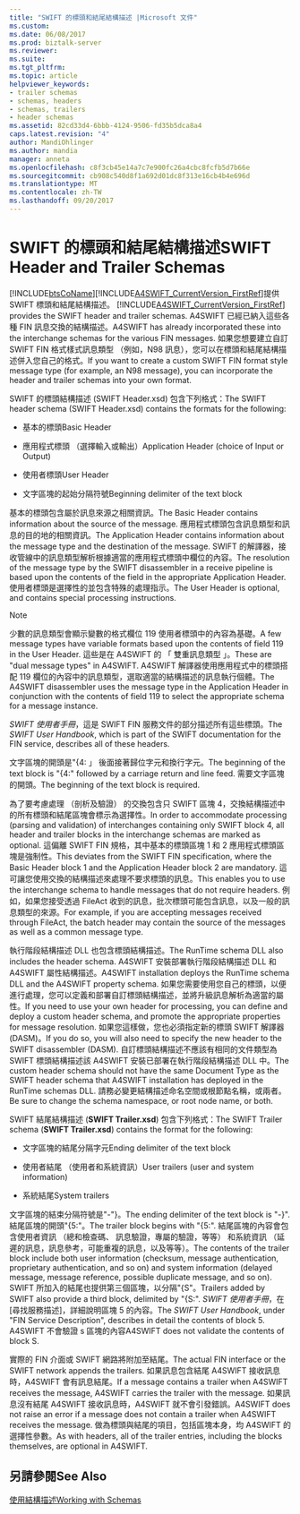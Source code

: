 ```yaml
---
title: "SWIFT 的標頭和結尾結構描述 |Microsoft 文件"
ms.custom: 
ms.date: 06/08/2017
ms.prod: biztalk-server
ms.reviewer: 
ms.suite: 
ms.tgt_pltfrm: 
ms.topic: article
helpviewer_keywords:
- trailer schemas
- schemas, headers
- schemas, trailers
- header schemas
ms.assetid: 82cd33d4-6bbb-4124-9506-fd35b5dca8a4
caps.latest.revision: "4"
author: MandiOhlinger
ms.author: mandia
manager: anneta
ms.openlocfilehash: c8f3cb45e14a7c7e900fc26a4cbc8fcfb5d7b66e
ms.sourcegitcommit: cb908c540d8f1a692d01dc8f313e16cb4b4e696d
ms.translationtype: MT
ms.contentlocale: zh-TW
ms.lasthandoff: 09/20/2017
---
```

# <a name="swift-header-and-trailer-schemas"></a><span data-ttu-id="67ba0-102">SWIFT 的標頭和結尾結構描述</span><span class="sxs-lookup"><span data-stu-id="67ba0-102">SWIFT Header and Trailer Schemas</span></span>
[!INCLUDE[btsCoName](../../includes/btsconame-md.md)]<span data-ttu-id="67ba0-103">[!INCLUDE[A4SWIFT_CurrentVersion_FirstRef](../../includes/a4swift-currentversion-firstref-md.md)]提供 SWIFT 標頭和結尾結構描述。</span><span class="sxs-lookup"><span data-stu-id="67ba0-103"> [!INCLUDE[A4SWIFT_CurrentVersion_FirstRef](../../includes/a4swift-currentversion-firstref-md.md)] provides the SWIFT header and trailer schemas.</span></span> <span data-ttu-id="67ba0-104">A4SWIFT 已經已納入這些各種 FIN 訊息交換的結構描述。</span><span class="sxs-lookup"><span data-stu-id="67ba0-104">A4SWIFT has already incorporated these into the interchange schemas for the various FIN messages.</span></span> <span data-ttu-id="67ba0-105">如果您想要建立自訂 SWIFT FIN 格式樣式訊息類型 （例如，N98 訊息），您可以在標頭和結尾結構描述併入您自己的格式。</span><span class="sxs-lookup"><span data-stu-id="67ba0-105">If you want to create a custom SWIFT FIN format style message type (for example, an N98 message), you can incorporate the header and trailer schemas into your own format.</span></span>  
  
 <span data-ttu-id="67ba0-106">SWIFT 的標頭結構描述 (SWIFT Header.xsd) 包含下列格式：</span><span class="sxs-lookup"><span data-stu-id="67ba0-106">The SWIFT header schema (SWIFT Header.xsd) contains the formats for the following:</span></span>  
  
-   <span data-ttu-id="67ba0-107">基本的標頭</span><span class="sxs-lookup"><span data-stu-id="67ba0-107">Basic Header</span></span>  
  
-   <span data-ttu-id="67ba0-108">應用程式標頭 （選擇輸入或輸出）</span><span class="sxs-lookup"><span data-stu-id="67ba0-108">Application Header (choice of Input or Output)</span></span>  
  
-   <span data-ttu-id="67ba0-109">使用者標頭</span><span class="sxs-lookup"><span data-stu-id="67ba0-109">User Header</span></span>  
  
-   <span data-ttu-id="67ba0-110">文字區塊的起始分隔符號</span><span class="sxs-lookup"><span data-stu-id="67ba0-110">Beginning delimiter of the text block</span></span>  
  
 <span data-ttu-id="67ba0-111">基本的標頭包含屬於訊息來源之相關資訊。</span><span class="sxs-lookup"><span data-stu-id="67ba0-111">The Basic Header contains information about the source of the message.</span></span> <span data-ttu-id="67ba0-112">應用程式標頭包含訊息類型和訊息的目的地的相關資訊。</span><span class="sxs-lookup"><span data-stu-id="67ba0-112">The Application Header contains information about the message type and the destination of the message.</span></span> <span data-ttu-id="67ba0-113">SWIFT 的解譯器，接收管線中的訊息類型解析根據適當的應用程式標頭中欄位的內容。</span><span class="sxs-lookup"><span data-stu-id="67ba0-113">The resolution of the message type by the SWIFT disassembler in a receive pipeline is based upon the contents of the field in the appropriate Application Header.</span></span> <span data-ttu-id="67ba0-114">使用者標頭是選擇性的並包含特殊的處理指示。</span><span class="sxs-lookup"><span data-stu-id="67ba0-114">The User Header is optional, and contains special processing instructions.</span></span>  
  
> [!NOTE]
>  <span data-ttu-id="67ba0-115">少數的訊息類型會顯示變數的格式欄位 119 使用者標頭中的內容為基礎。</span><span class="sxs-lookup"><span data-stu-id="67ba0-115">A few message types have variable formats based upon the contents of field 119 in the User Header.</span></span> <span data-ttu-id="67ba0-116">這些是在 A4SWIFT 的 「 雙重訊息類型 」。</span><span class="sxs-lookup"><span data-stu-id="67ba0-116">These are "dual message types" in A4SWIFT.</span></span> <span data-ttu-id="67ba0-117">A4SWIFT 解譯器使用應用程式中的標頭搭配 119 欄位的內容中的訊息類型，選取適當的結構描述的訊息執行個體。</span><span class="sxs-lookup"><span data-stu-id="67ba0-117">The A4SWIFT disassembler uses the message type in the Application Header in conjunction with the contents of field 119 to select the appropriate schema for a message instance.</span></span>  
  
 <span data-ttu-id="67ba0-118">*SWIFT 使用者手冊*，這是 SWIFT FIN 服務文件的部分描述所有這些標頭。</span><span class="sxs-lookup"><span data-stu-id="67ba0-118">The *SWIFT User Handbook*, which is part of the SWIFT documentation for the FIN service, describes all of these headers.</span></span>  
  
 <span data-ttu-id="67ba0-119">文字區塊的開頭是"{4: 」 後面接著歸位字元和換行字元。</span><span class="sxs-lookup"><span data-stu-id="67ba0-119">The beginning of the text block is "{4:" followed by a carriage return and line feed.</span></span> <span data-ttu-id="67ba0-120">需要文字區塊的開頭。</span><span class="sxs-lookup"><span data-stu-id="67ba0-120">The beginning of the text block is required.</span></span>  
  
 <span data-ttu-id="67ba0-121">為了要考慮處理 （剖析及驗證） 的交換包含只 SWIFT 區塊 4，交換結構描述中的所有標頭和結尾區塊會標示為選擇性。</span><span class="sxs-lookup"><span data-stu-id="67ba0-121">In order to accommodate processing (parsing and validation) of interchanges containing only SWIFT block 4, all header and trailer blocks in the interchange schemas are marked as optional.</span></span> <span data-ttu-id="67ba0-122">這偏離 SWIFT FIN 規格，其中基本的標頭區塊 1 和 2 應用程式標頭區塊是強制性。</span><span class="sxs-lookup"><span data-stu-id="67ba0-122">This deviates from the SWIFT FIN specification, where the Basic Header block 1 and the Application Header block 2 are mandatory.</span></span> <span data-ttu-id="67ba0-123">這可讓您使用交換的結構描述來處理不要求標頭的訊息。</span><span class="sxs-lookup"><span data-stu-id="67ba0-123">This enables you to use the interchange schema to handle messages that do not require headers.</span></span> <span data-ttu-id="67ba0-124">例如，如果您接受透過 FileAct 收到的訊息，批次標頭可能包含訊息，以及一般的訊息類型的來源。</span><span class="sxs-lookup"><span data-stu-id="67ba0-124">For example, if you are accepting messages received through FileAct, the batch header may contain the source of the messages as well as a common message type.</span></span>  
  
 <span data-ttu-id="67ba0-125">執行階段結構描述 DLL 也包含標頭結構描述。</span><span class="sxs-lookup"><span data-stu-id="67ba0-125">The RunTime schema DLL also includes the header schema.</span></span> <span data-ttu-id="67ba0-126">A4SWIFT 安裝部署執行階段結構描述 DLL 和 A4SWIFT 屬性結構描述。</span><span class="sxs-lookup"><span data-stu-id="67ba0-126">A4SWIFT installation deploys the RunTime schema DLL and the A4SWIFT property schema.</span></span> <span data-ttu-id="67ba0-127">如果您需要使用您自己的標頭，以便進行處理，您可以定義和部署自訂標頭結構描述，並將升級訊息解析為適當的屬性。</span><span class="sxs-lookup"><span data-stu-id="67ba0-127">If you need to use your own header for processing, you can define and deploy a custom header schema, and promote the appropriate properties for message resolution.</span></span> <span data-ttu-id="67ba0-128">如果您這樣做，您也必須指定新的標頭 SWIFT 解譯器 (DASM)。</span><span class="sxs-lookup"><span data-stu-id="67ba0-128">If you do so, you will also need to specify the new header to the SWIFT disassembler (DASM).</span></span> <span data-ttu-id="67ba0-129">自訂標頭結構描述不應該有相同的文件類型為 SWIFT 標頭結構描述該 A4SWIFT 安裝已部署在執行階段結構描述 DLL 中。</span><span class="sxs-lookup"><span data-stu-id="67ba0-129">The custom header schema should not have the same Document Type as the SWIFT header schema that A4SWIFT installation has deployed in the RunTime schemas DLL.</span></span> <span data-ttu-id="67ba0-130">請務必變更結構描述命名空間或根節點名稱，或兩者。</span><span class="sxs-lookup"><span data-stu-id="67ba0-130">Be sure to change the schema namespace, or root node name, or both.</span></span>  
  
 <span data-ttu-id="67ba0-131">SWIFT 結尾結構描述 (**SWIFT Trailer.xsd**) 包含下列格式：</span><span class="sxs-lookup"><span data-stu-id="67ba0-131">The SWIFT Trailer schema (**SWIFT Trailer.xsd**) contains the format for the following:</span></span>  
  
-   <span data-ttu-id="67ba0-132">文字區塊的結尾分隔字元</span><span class="sxs-lookup"><span data-stu-id="67ba0-132">Ending delimiter of the text block</span></span>  
  
-   <span data-ttu-id="67ba0-133">使用者結尾 （使用者和系統資訊）</span><span class="sxs-lookup"><span data-stu-id="67ba0-133">User trailers (user and system information)</span></span>  
  
-   <span data-ttu-id="67ba0-134">系統結尾</span><span class="sxs-lookup"><span data-stu-id="67ba0-134">System trailers</span></span>  
  
 <span data-ttu-id="67ba0-135">文字區塊的結束分隔符號是"-"}。</span><span class="sxs-lookup"><span data-stu-id="67ba0-135">The ending delimiter of the text block is "-}".</span></span> <span data-ttu-id="67ba0-136">結尾區塊的開頭"{5:"。</span><span class="sxs-lookup"><span data-stu-id="67ba0-136">The trailer block begins with "{5:".</span></span> <span data-ttu-id="67ba0-137">結尾區塊的內容會包含使用者資訊 （總和檢查碼、 訊息驗證，專屬的驗證，等等） 和系統資訊 （延遲的訊息，訊息參考，可能重複的訊息，以及等等）。</span><span class="sxs-lookup"><span data-stu-id="67ba0-137">The contents of the trailer block include both user information (checksum, message authentication, proprietary authentication, and so on) and system information (delayed message, message reference, possible duplicate message, and so on).</span></span> <span data-ttu-id="67ba0-138">SWIFT 所加入的結尾也提供第三個區塊，以分隔"{S"。</span><span class="sxs-lookup"><span data-stu-id="67ba0-138">Trailers added by SWIFT also provide a third block, delimited by "{S:".</span></span> <span data-ttu-id="67ba0-139">*SWIFT 使用者手冊*，在 [尋找服務描述]，詳細說明區塊 5 的內容。</span><span class="sxs-lookup"><span data-stu-id="67ba0-139">The *SWIFT User Handbook*, under "FIN Service Description", describes in detail the contents of block 5.</span></span> <span data-ttu-id="67ba0-140">A4SWIFT 不會驗證 s 區塊的內容</span><span class="sxs-lookup"><span data-stu-id="67ba0-140">A4SWIFT does not validate the contents of block S.</span></span>  
  
 <span data-ttu-id="67ba0-141">實際的 FIN 介面或 SWIFT 網路將附加至結尾。</span><span class="sxs-lookup"><span data-stu-id="67ba0-141">The actual FIN interface or the SWIFT network appends the trailers.</span></span> <span data-ttu-id="67ba0-142">如果訊息包含結尾 A4SWIFT 接收訊息時，A4SWIFT 會有訊息結尾。</span><span class="sxs-lookup"><span data-stu-id="67ba0-142">If a message contains a trailer when A4SWIFT receives the message, A4SWIFT carries the trailer with the message.</span></span> <span data-ttu-id="67ba0-143">如果訊息沒有結尾 A4SWIFT 接收訊息時，A4SWIFT 就不會引發錯誤。</span><span class="sxs-lookup"><span data-stu-id="67ba0-143">A4SWIFT does not raise an error if a message does not contain a trailer when A4SWIFT receives the message.</span></span> <span data-ttu-id="67ba0-144">做為標頭與結尾的項目，包括區塊本身，均 A4SWIFT 的選擇性參數。</span><span class="sxs-lookup"><span data-stu-id="67ba0-144">As with headers, all of the trailer entries, including the blocks themselves, are optional in A4SWIFT.</span></span>  
  
## <a name="see-also"></a><span data-ttu-id="67ba0-145">另請參閱</span><span class="sxs-lookup"><span data-stu-id="67ba0-145">See Also</span></span>  
 [<span data-ttu-id="67ba0-146">使用結構描述</span><span class="sxs-lookup"><span data-stu-id="67ba0-146">Working with Schemas</span></span>](../../adapters-and-accelerators/accelerator-swift/working-with-schemas.md)